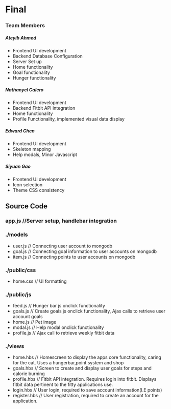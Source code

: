 # Final
### Team Members

##### Ateyib Ahmed
* Frontend UI development
* Backend Database Configuration
* Server Set up
* Home functionality
* Goal functionality
* Hunger functionality 


##### Nathanyel Calero
* Frontend UI development
* Backend Fitbit API integration
* Home functionality
* Profile Functionality, implemented visual data display

##### Edward Chen
* Frontend UI development
* Skeleton mapping
* Help modals, Minor Javascript 

##### Siyuan Gao
* Frontend UI development
* Icon selection
* Theme CSS consistency

## Source Code

### app.js //Server setup, handlebar integration

### ./models
* user.js // Connecting user account to mongodb
* goal.js // Connecting goal information to user accounts on mongodb
* item.js // Connecting points to user accounts on mongodb

### ./public/css
* home.css // UI formatting

### ./public/js

* feed.js // Hunger bar js onclick functionality
* goals.js // Create goals js onclick functionality, Ajax calls to retrieve user account goals
* home.js // Pet image
* modal.js // Help modal onclick functionality
* profile.js // Ajax call to retrieve weekly fitbit data

### ./views

* home.hbs //  Homescreen to display the apps core functionality, caring for the cat. Uses a hungerbar,point system and shop 
* goals.hbs // Screen to create and display user goals for steps and calorie burning
* profile.hbs // Fitbit API integration. Requires login into fitbit. Displays fitbit data pertinent to the fitty applications use.
* login.hbs // User login, required to save account information(I.E points)
* register.hbs // User registration, required to create an account for the application.

